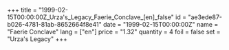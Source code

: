 +++
title = "1999-02-15T00:00:00Z_Urza's_Legacy_Faerie_Conclave_[en]_false"
id = "ae3ede87-b026-4781-81ab-8652664f8e41"
date = "1999-02-15T00:00:00Z"
name = "Faerie Conclave"
lang = ["en"]
price = "1.32"
quantity = 4
foil = false
set = "Urza's Legacy"
+++
